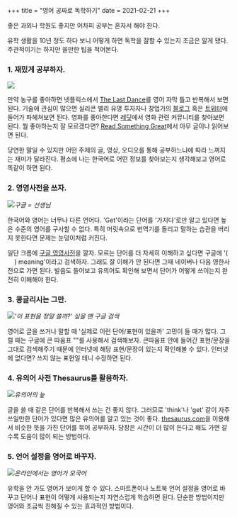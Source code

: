 +++
title = "영어 공짜로 독학하기"
date = 2021-02-21
+++

좋은 과외나 학원도 좋지만 어차피 공부는 혼자서 해야 한다.

유학 생활을 10년 정도 하다 보니 어떻게 하면 독학을 잘할 수 있는지 조금은 알게 됐다. 주관적이기는 하지만 쓸만한 팁을 적어본다.

### **1. 재밌게 공부하자.**

![](https://img1.daumcdn.net/thumb/R1280x0.fjpg/?fname=http%3A//t1.daumcdn.net/brunch/service/user/1Zjd/image/21oPP0ugsyWLWkofWnzH0tvvPQs)

만약 농구를 좋아하면 넷플릭스에서 [The Last Dance](https://www.netflix.com/kr/title/80203144)를 영어 자막 틀고 반복해서 보면 된다. 기술에 관심이 많으면 실리콘 밸리 유명 투자자나 창업가의 [블로그](http://www.paulgraham.com/articles.html) 혹은 [트위터](https://twitter.com/elonmusk)에 들어가 파헤쳐보면 된다. 영화를 좋아한다면 [레딧](https://www.reddit.com/r/movies/)에서 영화 관련 커뮤니티를 찾아보면 된다. 뭘 좋아하는지 잘 모르겠다면? [Read Something Great](https://www.readsomethinggreat.com/)에서 아무 글이나 읽어보면 된다.

당연한 말일 수 있지만 어떤 주제의 글, 영상, 오디오를 통해 공부하느냐에 따라 느껴지는 재미가 달라진다. 평소에 나는 한국어로 어떤 정보를 찾아보는지 생각해보고 영어로 똑같이 하면 된다.

### **2. 영영사전을 쓰자.**

![](https://img1.daumcdn.net/thumb/R1280x0.fjpg/?fname=http%3A//t1.daumcdn.net/brunch/service/user/1Zjd/image/Invx_AToleLtPxB9y3NqvxnDBtA.PNG)*구글 = 선생님*

한국어와 영어는 너무나 다른 언어다. 'Get'이라는 단어를 '가지다'로만 알고 있다면 높은 수준의 영어를 구사할 수 없다. 특히 머릿속으로 번역기를 돌리고 말하는 습관을 버리지 못한다면 문제는 눈덩이처럼 커진다.

일단 크롬에 [구글 영영사전](https://chrome.google.com/webstore/detail/google-dictionary-by-goog/mgijmajocgfcbeboacabfgobmjgjcoja)을 깔자. 모르는 단어를 더 자세히 이해하고 싶다면 구글에 '(     ) meaning'이라고 검색하자. 그래도 잘 이해가 안 된다면 그때 네이버나 다음 영한사전으로 가면 된다. 발음도 들어보고 유의어도 확인해 보면서 단어가 어떻게 쓰이는지 완전히 이해해야 한다.

### **3. 콩글리시는 그만.**

![](https://img1.daumcdn.net/thumb/R1280x0.fjpg/?fname=http%3A//t1.daumcdn.net/brunch/service/user/1Zjd/image/4KOrNwY_DCmoETR6dn1BBh4x-vs.PNG)*'이 표현을 정말 쓸까?' 싶을 땐 구글 검색*

영어로 글을 쓰거나 말할 때 '실제로 이런 단어/표현이 있을까' 고민이 들 때가 많다. 그럴 때는 구글에 큰 따옴표 ""를 사용해서 검색해보자. 큰따옴표 안에 들어간 표현/문장을 그대로 검색해주기 때문에 인터넷에 해당 표현/문장이 있는지 확인해볼 수 있다. 인터넷에 없다면? 쓰지 않는 표현일 테니 수정하면 된다.

### **4. 유의어 사전 Thesaurus를 활용하자.**

![](https://img1.daumcdn.net/thumb/R1280x0.fjpg/?fname=http%3A//t1.daumcdn.net/brunch/service/user/1Zjd/image/6MpkND1PXDY-mzyQuiNOwGo-xSU.jpg)*유의어의 늪*

글을 쓸 때 같은 단어를 반복해서 쓰는 건 좋지 않다. 그러므로 'think'나 'get' 같이 자주 쓰일만한 단어가 있다면 많은 유의어를 알고 있는 것이 좋다. [thesaurus.com](https://www.thesaurus.com/)을 이용해서 비슷한 뜻을 가진 단어를 묶어 공부하자. 당장은 시간이 더 많이 든다고 해도 가면 갈수록 도움이 많이 되는 방법이다.

### **5. 언어 설정을 영어로 바꾸자.**

![](https://img1.daumcdn.net/thumb/R1280x0.fjpg/?fname=http%3A//t1.daumcdn.net/brunch/service/user/1Zjd/image/q6WCm-zH6b7NRYhYWXCh254AXJ4.jpg)*온라인에서는 영어가 모국어*

유학을 안 가도 영어가 보이게 할 수 있다. 스마트폰이나 노트북 언어 설정을 영어로 바꾸고 단어나 표현이 어떻게 사용되는지 자연스럽게 학습하면 된다. 단순한 방법이지만 영어와 조금씩 친해질 수 있는 효과적인 방법이다.